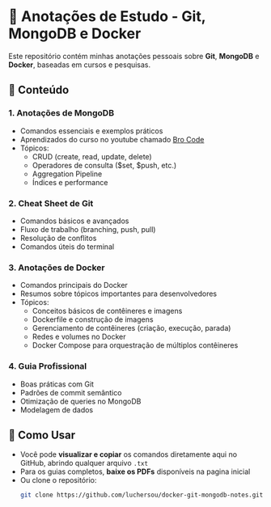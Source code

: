 # 📝 Anotações de Estudo - Git, MongoDB e Docker

Este repositório contém minhas anotações pessoais sobre **Git**, **MongoDB** e **Docker**, baseadas em cursos e pesquisas.

## 📂 Conteúdo

### 1. **Anotações de MongoDB**  
   - Comandos essenciais e exemplos práticos
   - Aprendizados do curso no youtube chamado [Bro Code](https://www.youtube.com/watch?v=c2M-rlkkT5o&t=3430s)
   - Tópicos:
     - CRUD (create, read, update, delete)
     - Operadores de consulta ($set, $push, etc.)
     - Aggregation Pipeline
     - Índices e performance

### 2. **Cheat Sheet de Git**  
   - Comandos básicos e avançados
   - Fluxo de trabalho (branching, push, pull)
   - Resolução de conflitos
   - Comandos úteis do terminal

### 3. Anotações de Docker
   - Comandos principais do Docker
   - Resumos sobre tópicos importantes para desenvolvedores
   - Tópicos:
       - Conceitos básicos de contêineres e imagens
       - Dockerfile e construção de imagens
       - Gerenciamento de contêineres (criação, execução, parada)
       - Redes e volumes no Docker
       - Docker Compose para orquestração de múltiplos contêineres

### 4. **Guia Profissional**  
   - Boas práticas com Git
   - Padrões de commit semântico
   - Otimização de queries no MongoDB
   - Modelagem de dados

## 🚀 Como Usar  
- Você pode **visualizar e copiar** os comandos diretamente aqui no GitHub, abrindo qualquer arquivo `.txt`
- Para os guias completos, **baixe os PDFs** disponíveis na pagina inicial
- Ou clone o repositório:  
  ```bash
  git clone https://github.com/luchersou/docker-git-mongodb-notes.git
